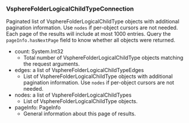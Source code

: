 ### VsphereFolderLogicalChildTypeConnection
Paginated list of VsphereFolderLogicalChildType objects with additional pagination information. Use `nodes` if per-object cursors are not needed. Each page of the results will include at most 1000 entries. Query the `pageInfo.hasNextPage` field to know whether all objects were returned.

- count: System.Int32
  - Total number of VsphereFolderLogicalChildType objects matching the request arguments.
- edges: a list of VsphereFolderLogicalChildTypeEdges
  - List of VsphereFolderLogicalChildType objects with additional pagination information. Use `nodes` if per-object cursors are not needed.
- nodes: a list of VsphereFolderLogicalChildTypes
  - List of VsphereFolderLogicalChildType objects.
- pageInfo: PageInfo
  - General information about this page of results.
